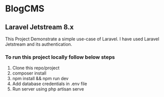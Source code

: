 # BlogCMS 
## Laravel Jetstream 8.x

This Project Demonstrate a simple use-case of Laravel.
I have used Laravel Jetstream and its authentication.

### To run this project locally follow below steps
1. Clone this repo/project
2. composer install
3. npm install && npm run dev
4. Add database credentials in .env file
5. Run server using php artisan serve

